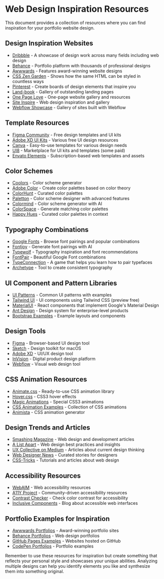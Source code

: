 # Web Design Inspiration Resources

This document provides a collection of resources where you can find inspiration for your portfolio website design.

## Design Inspiration Websites

- [Dribbble](https://dribbble.com/) - A showcase of design work across many fields including web design
- [Behance](https://behance.net/) - Portfolio platform with thousands of professional designs
- [Awwwards](https://www.awwwards.com/) - Features award-winning website designs
- [CSS Zen Garden](http://www.csszengarden.com/) - Shows how the same HTML can be styled in countless ways
- [Pinterest](https://www.pinterest.com/) - Create boards of design elements that inspire you
- [Land-book](https://land-book.com/) - Gallery of outstanding landing pages
- [One Page Love](https://onepagelove.com/) - One-page website gallery and resources
- [Site Inspire](https://www.siteinspire.com/) - Web design inspiration and gallery
- [Webflow Showcase](https://webflow.com/discover/popular) - Gallery of sites built with Webflow

## Template Resources

- [Figma Community](https://www.figma.com/community) - Free design templates and UI kits
- [Adobe XD UI Kits](https://www.adobe.com/products/xd/resources.html) - Various free UI design resources
- [Canva](https://www.canva.com/) - Easy-to-use templates for various design needs
- [UI8](https://ui8.net/) - Marketplace for UI kits and templates (some paid)
- [Envato Elements](https://elements.envato.com/web-templates) - Subscription-based web templates and assets

## Color Schemes

- [Coolors](https://coolors.co/) - Color scheme generator
- [Adobe Color](https://color.adobe.com/) - Create color palettes based on color theory
- [ColorHunt](https://colorhunt.co/) - Curated color palettes
- [Paletton](https://paletton.com/) - Color scheme designer with advanced features
- [Colormind](http://colormind.io/) - Color scheme generator with AI
- [ColorSpace](https://mycolor.space/) - Generate matching color palettes
- [Happy Hues](https://www.happyhues.co/) - Curated color palettes in context

## Typography Combinations

- [Google Fonts](https://fonts.google.com/) - Browse font pairings and popular combinations
- [Fontjoy](https://fontjoy.com/) - Generate font pairings with AI
- [Typewolf](https://www.typewolf.com/) - Typography inspiration and font recommendations
- [FontPair](https://fontpair.co/) - Beautiful Google Font combinations
- [TypeConnection](https://www.typeconnection.com/) - A game that helps you learn how to pair typefaces
- [Archetype](https://archetypeapp.com/) - Tool to create consistent typography

## UI Component and Pattern Libraries

- [UI Patterns](https://ui-patterns.com/) - Common UI patterns with examples
- [Tailwind UI](https://tailwindui.com/components) - UI components using Tailwind CSS (preview free)
- [MaterialUI](https://mui.com/) - React components that implement Google's Material Design
- [Ant Design](https://ant.design/) - Design system for enterprise-level products
- [Bootstrap Examples](https://getbootstrap.com/docs/5.0/examples/) - Example layouts and components

## Design Tools

- [Figma](https://www.figma.com/) - Browser-based UI design tool
- [Sketch](https://www.sketch.com/) - Design toolkit for macOS
- [Adobe XD](https://www.adobe.com/products/xd.html) - UI/UX design tool
- [InVision](https://www.invisionapp.com/) - Digital product design platform
- [Webflow](https://webflow.com/) - Visual web design tool

## CSS Animation Resources

- [Animate.css](https://animate.style/) - Ready-to-use CSS animation library
- [Hover.css](https://ianlunn.github.io/Hover/) - CSS3 hover effects
- [Magic Animations](https://www.minimamente.com/project/magic/) - Special CSS3 animations
- [CSS Animation Examples](https://freefrontend.com/css-animation-examples/) - Collection of CSS animations
- [Animista](https://animista.net/) - CSS animation generator

## Design Trends and Articles

- [Smashing Magazine](https://www.smashingmagazine.com/) - Web design and development articles
- [A List Apart](https://alistapart.com/) - Web design best practices and insights
- [UX Collective on Medium](https://uxdesign.cc/) - Articles about current design thinking
- [Web Designer News](https://www.webdesignernews.com/) - Curated stories for designers
- [CSS-Tricks](https://css-tricks.com/) - Tutorials and articles about web design

## Accessibility Resources

- [WebAIM](https://webaim.org/) - Web accessibility resources
- [A11Y Project](https://www.a11yproject.com/) - Community-driven accessibility resources
- [Contrast Checker](https://webaim.org/resources/contrastchecker/) - Check color contrast for accessibility
- [Inclusive Components](https://inclusive-components.design/) - Blog about accessible web interfaces

## Portfolio Examples for Inspiration

- [Awwwards Portfolios](https://www.awwwards.com/websites/portfolio/) - Award-winning portfolio sites
- [Behance Portfolios](https://www.behance.net/search/projects?field=web%20design) - Web design portfolios
- [GitHub Pages Examples](https://github.com/collections/github-pages-examples) - Websites hosted on GitHub
- [CodePen Portfolios](https://codepen.io/search/pens?q=portfolio) - Portfolio examples

Remember to use these resources for inspiration but create something that reflects your personal style and showcases your unique abilities. Analyzing multiple designs can help you identify elements you like and synthesize them into something original.